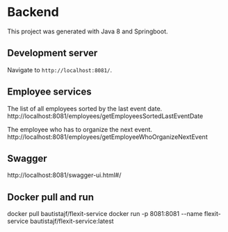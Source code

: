 # Backend

This project was generated with Java 8 and Springboot.

## Development server

Navigate to `http://localhost:8081/`. 

## Employee services

The list of all employees sorted by the last event date.
http://localhost:8081/employees/getEmployeesSortedLastEventDate

The employee who has to organize the next event.
http://localhost:8081/employees/getEmployeeWhoOrganizeNextEvent

## Swagger
http://localhost:8081/swagger-ui.html#/


## Docker pull and run

docker pull bautistajf/flexit-service
docker run -p 8081:8081 --name flexit-service bautistajf/flexit-service:latest